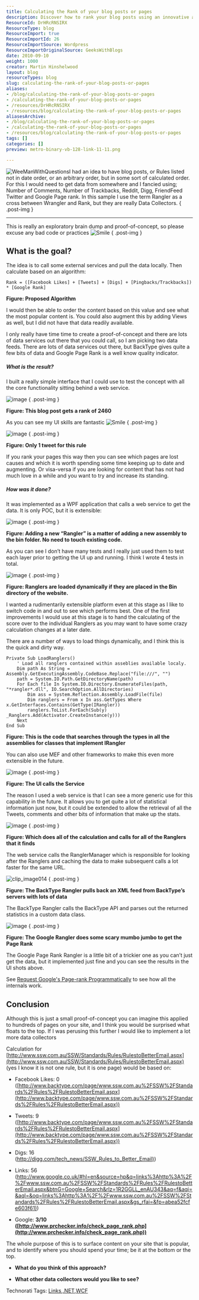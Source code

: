 ```yaml
---
title: Calculating the Rank of your blog posts or pages
description: Discover how to rank your blog posts using an innovative algorithm that leverages social media metrics and Google Page Rank to enhance content visibility.
ResourceId: DrHRcRNSIRX
ResourceType: blog
ResourceImport: true
ResourceImportId: 26
ResourceImportSource: Wordpress
ResourceImportOriginalSource: GeeksWithBlogs
date: 2010-09-10
weight: 1000
creator: Martin Hinshelwood
layout: blog
resourceTypes: blog
slug: calculating-the-rank-of-your-blog-posts-or-pages
aliases:
- /blog/calculating-the-rank-of-your-blog-posts-or-pages
- /calculating-the-rank-of-your-blog-posts-or-pages
- /resources/DrHRcRNSIRX
- /resources/blog/calculating-the-rank-of-your-blog-posts-or-pages
aliasesArchive:
- /blog/calculating-the-rank-of-your-blog-posts-or-pages
- /calculating-the-rank-of-your-blog-posts-or-pages
- /resources/blog/calculating-the-rank-of-your-blog-posts-or-pages
tags: []
categories: []
preview: metro-binary-vb-128-link-11-11.png

---
```

![WeeManWithQuestions](images/e72c59b050ae_D1D8-WeeManWithQuestions_-9-9.png)I had an idea to have blog posts, or Rules listed not in date order, or an arbitrary order, but in some sort of calculated order. For this I would need to get data from somewhere and I fancied using; Number of Comments, Number of Trackbacks, Reddit, Digg, FriendFeed Twitter and Google Page rank. In this sample I use the term Rangler as a cross between Wrangler and Rank, but they are really Data Collectors.
{ .post-img }

---

This is really an exploratory brain dump and proof-of-concept, so please excuse any bad code or practices ![Smile](images/e72c59b050ae_D1D8-wlEmoticon-smile_2-10-10.png)
{ .post-img }

## What is the goal?

The idea is to call some external services and pull the data locally. Then calculate based on an algorithm:

```
Rank = ([Facebook Likes] + [Tweets] + [Digs] + [Pingbacks/Trackbacks]) * [Google Rank]
```

**Figure: Proposed Algorithm**

I would then be able to order the content based on this value and see what the most popular content is. You could also augment this by adding Views as well, but I did not have that data readily available.

I only really have time time to create a proof-of-concept and there are lots of data services out there that you could call, so I am picking two data feeds. There are lots of data services out there, but BackType gives quite a few bits of data and Google Page Rank is a well know quality indicator.

##### What is the result?

I built a really simple interface that I could use to test the concept with all the core functionality sitting behind a web service.

![image](images/e72c59b050ae_D1D8-image_-7-7.png)
{ .post-img }

**Figure: This blog post gets a rank of 2460**

As you can see my UI skills are fantastic ![Smile](images/e72c59b050ae_D1D8-wlEmoticon-smile_2-10-10.png)
{ .post-img }

![image](images/e72c59b050ae_D1D8-image_-4-4.png)
{ .post-img }

**Figure: Only 1 tweet for this rule**

If you rank your pages this way then you can see which pages are lost causes and which it is worth spending some time keeping up to date and augmenting. Or visa-versa if you are looking for content that has not had much love in a while and you want to try and increase its standing.

##### How was it done?

It was implemented as a WPF application that calls a web service to get the data. It is only POC, but it is extensible:

![image](images/e72c59b050ae_D1D8-image_-6-6.png)
{ .post-img }

**Figure: Adding a new “Rangler” is a matter of adding a new assembly to the bin folder. No need to touch existing code.**

As you can see I don’t have many tests and I really just used them to test each layer prior to getting the UI up and running. I think I wrote 4 tests in total.

![image](images/e72c59b050ae_D1D8-image_-8-8.png)
{ .post-img }

**Figure: Ranglers are loaded dynamically if they are placed in the Bin directory of the website.**

I wanted a rudimentarily extensible platform even at this stage as I like to switch code in and out to see which performs best. One of the first improvements I would use at this stage is to hand the calculating of the score over to the individual Ranglers as you may want to have some crazy calculation changes at a later date.

There are a number of ways to load things dynamically, and I think this is the quick and dirty way.

```
Private Sub LoadRanglers()
    ' Load all ranglers contained within asseblies available localy.
    Dim path As String = Assembly.GetExecutingAssembly.CodeBase.Replace("file:///", "")
    path = System.IO.Path.GetDirectoryName(path)
    For Each file In System.IO.Directory.EnumerateFiles(path, "*rangler*.dll", IO.SearchOption.AllDirectories)
        Dim ass = System.Reflection.Assembly.LoadFile(file)
        Dim ranglers = From x In ass.GetTypes Where x.GetInterfaces.Contains(GetType(IRangler))
        ranglers.ToList.ForEach(Sub(y) _Ranglers.Add(Activator.CreateInstance(y)))
    Next
End Sub
```

**Figure: This is the code that searches through the types in all the assemblies for classes that implement IRangler**

You can also use MEF and other frameworks to make this even more extensible in the future.

![image](images/e72c59b050ae_D1D8-image_-5-5.png)
{ .post-img }

**Figure: The UI calls the Service**

The reason I used a web service is that I can see a more generic use for this capability in the future. It allows you to get quite a lot of statistical information just now, but it could be extended to allow the retrieval of all the Tweets, comments and other bits of information that make up the stats.

![image](images/e72c59b050ae_D1D8-image_-3-3.png)
{ .post-img }

**Figure: Which does all of the calculation and calls for all of the Ranglers that it finds**

The web service calls the RanglerManager which is responsible for looking after the Ranglers and caching the data to make subsequent calls a lot faster for the same URL.

![clip_image014](images/e72c59b050ae_D1D8-clip_image014_-1-1.jpg)
{ .post-img }

**Figure: The BackType Rangler pulls back an XML feed from BackType’s servers with lots of data**

The BackType Rangler calls the BackType API and parses out the returned statistics in a custom data class.

![image](images/e72c59b050ae_D1D8-image_-2-2.png)
{ .post-img }

**Figure: The Google Rangler does some scary mumbo jumbo to get the Page Rank**

The Google Page Rank Rangler is a little bit of a trickier one as you can’t just get the data, but it implemented just fine and you can see the results in the UI shots above.

See [Request Google's Page-rank Programmatically](http://www.codeproject.com/KB/aspnet/Google_Pagerank.aspx) to see how all the internals work.

## Conclusion

Although this is just a small proof-of-concept you can imagine this applied to hundreds of pages on your site, and I think you would be surprised what floats to the top. If I was perusing this further I would like to implement a lot more data collectors

Calculation for [http://www.ssw.com.au/SSW/Standards/Rules/RulestoBetterEmail.aspx](http://www.ssw.com.au/SSW/Standards/Rules/RulestoBetterEmail.aspx) (yes I know it is not one rule, but it is one page) would be based on:

- Facebook Likes: 0  
   ([http://www.backtype.com/page/www.ssw.com.au%2FSSW%2FStandards%2FRules%2FRulestoBetterEmail.aspx](http://www.backtype.com/page/www.ssw.com.au%2FSSW%2FStandards%2FRules%2FRulestoBetterEmail.aspx))

- Tweets: 9  
   ([http://www.backtype.com/page/www.ssw.com.au%2FSSW%2FStandards%2FRules%2FRulestoBetterEmail.aspx](http://www.backtype.com/page/www.ssw.com.au%2FSSW%2FStandards%2FRules%2FRulestoBetterEmail.aspx))

- Digs: 16  
   ([http://digg.com/tech_news/SSW_Rules_to_Better_Email)](http://digg.com/tech_news/SSW_Rules_to_Better_Email))

- Links: 56  
   ([http://www.google.co.uk/#hl=en&source=hp&q=links%3Ahttp%3A%2F%2Fwww.ssw.com.au%2FSSW%2FStandards%2FRules%2FRulestoBetterEmail.aspx&btnG=Google+Search&rlz=1R2GGLL_enAU343&aq=f&aqi=&aql=&oq=links%3Ahttp%3A%2F%2Fwww.ssw.com.au%2FSSW%2FStandards%2FRules%2FRulestoBetterEmail.aspx&gs_rfai=&fp=abea52fcfe603f61)](http://www.google.co.uk/#hl=en&source=hp&q=links%3Ahttp%3A%2F%2Fwww.ssw.com.au%2FSSW%2FStandards%2FRules%2FRulestoBetterEmail.aspx&btnG=Google+Search&rlz=1R2GGLL_enAU343&aq=f&aqi=&aql=&oq=links%3Ahttp%3A%2F%2Fwww.ssw.com.au%2FSSW%2FStandards%2FRules%2FRulestoBetterEmail.aspx&gs_rfai=&fp=abea52fcfe603f61))

- Google: **3/10  
   ([http://www.prchecker.info/check_page_rank.php](http://www.prchecker.info/check_page_rank.php))**

The whole purpose of this is to surface content on your site that is popular, and to identify where you should spend your time; be it at the bottom or the top.

- **What do you think of this approach?**

- **What other data collectors would you like to see?**

Technorati Tags: [Links](http://technorati.com/tags/Links),[.NET](http://technorati.com/tags/.NET),[WCF](http://technorati.com/tags/WCF)
